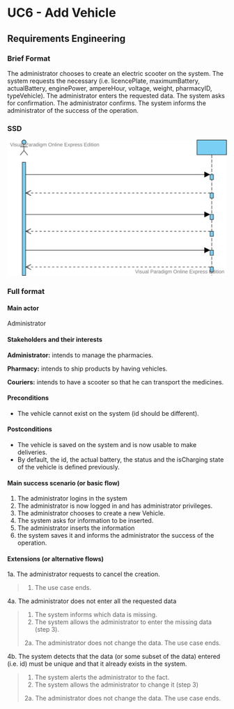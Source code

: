 
# UC6 - Add Vehicle

## Requirements Engineering

### Brief Format

The administrator chooses to create an electric scooter on the system. The system requests the necessary (i.e. licencePlate, maximumBattery, actualBattery, enginePower, ampereHour, voltage, weight, pharmacyID, typeVehicle). The administrator enters the requested data. The system asks for confirmation. The administrator confirms. The system informs the administrator of the success of the operation.


### SSD
![UC6_SSD](UC6_SSD.svg)


### Full format

#### Main actor
Administrator

#### Stakeholders and their interests

**Administrator:** intends to manage the pharmacies.

**Pharmacy:** intends to ship products by having vehicles.

**Couriers:** intends to have a scooter so that he can transport the medicines.

#### Preconditions

* The vehicle cannot exist on the system (id should be different).

#### Postconditions

* The vehicle is saved on the system and is now usable to make deliveries.
* By default, the id, the actual battery, the status and the isCharging state of the vehicle is defined previously.


#### Main success scenario (or basic flow)

1. The administrator logins in the system
2. The administrator is now logged in and has administrator privileges.
3. The administrator chooses to create a new Vehicle. 
4. The system asks for information to be inserted.
5. The administrator inserts the information
6. the system saves it and informs the administrator the success of the operation.


#### Extensions (or alternative flows)

1a. The administrator requests to cancel the creation.
>    1. The use case ends.

4a. The administrator does not enter all the requested data
>    1. The system informs which data is missing.
>    2. The system allows the administrator to enter the missing data (step 3).
>
  > 2a. The administrator does not change the data. The use case ends.

4b. The system detects that the data (or some subset of the data) entered (i.e. id) must be unique and that it already exists in the system.
>    1. The system alerts the administrator to the fact.
>    2. The system allows the administrator to change it (step 3)
>
  > 2a. The administrator does not change the data. The use case ends.
